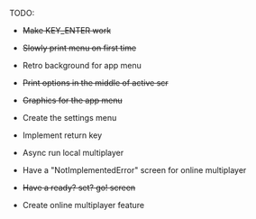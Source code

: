 TODO:
* ~~Make KEY_ENTER work~~
* ~~Slowly print menu on first time~~
* Retro background for app menu
* ~~Print options in the middle of active scr~~
* ~~Graphics for the app menu~~
* Create the settings menu
* Implement return key
* Async run local multiplayer
* Have a "NotImplementedError" screen for online multiplayer
* ~~Have a ready? set? go! screen~~


* Create online multiplayer feature